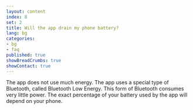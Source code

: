 ```yaml
---
layout: content
index: 8
set: 2
title: Will the app drain my phone battery?
lang: bg
categories:
- bg
- faq
published: true
showBreadCrumbs: true
showContact: true
---
```


The app does not use much energy. The app uses a special type of Bluetooth, called Bluetooth Low Energy. This form of Bluetooth consumes very little power.
The exact percentage of your battery used by the app will depend on your phone.
